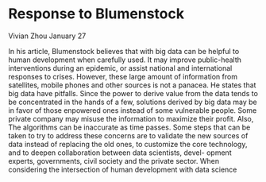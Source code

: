 # Response to Blumenstock
Vivian Zhou January 27

In his article, Blumenstock believes that with big data can be helpful to human development when carefully used. It may improve public-health interventions during an epidemic, or assist national and international responses to crises. However, these large amount of information from satellites, mobile phones and other sources is not a panacea. He states that big data have pitfalls. Since the power to derive value from the data tends to be concentrated in the hands of a few, solutions derived by big data may be in favor of those enpowered ones instead of some vulnerable people. Some private company may misuse the information to maximize their profit. Also, The algorithms can be inaccurate as time passes. Some steps that can be taken to try to address these concerns are to validate the new sources of data instead of replacing the old ones, to customize the core technology, and to deepen collaboration between data scientists, devel- opment experts, governments, civil society and the private sector.
When considering the intersection of human development with data science

